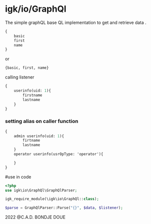 # igk/io/GraphQl
 


The simple graphQL base QL implementation to get and retrieve data . 


```graphql
{
    basic
    first
    name
}
```
or 
```graphql
{basic, first, name}
```

calling listener 
```graphql
{
    userinfo(uid: 1){
        firstname
        lastname
    }    
}
```
### setting alias on caller function 
```graphql
{
    admin userinfo(uid: 1){
        firtname
        lastname
    }
    operator userinfo(usrOpType: 'operator'){

    }
}
```

#use in code 

```PHP
<?php
use igk\io\GraphQl\GraphQlParser;

igk_require_module(\igk\io\GraphQl::class);

$parse = GraphQlParser::Parse("{}", $data, $listener);

```



2022
@C.A.D. BONDJE DOUE